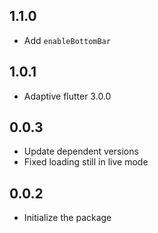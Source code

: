 ## 1.1.0

* Add `enableBottomBar`

## 1.0.1

* Adaptive flutter 3.0.0

## 0.0.3

* Update dependent versions
* Fixed loading still in live mode

## 0.0.2

* Initialize the package